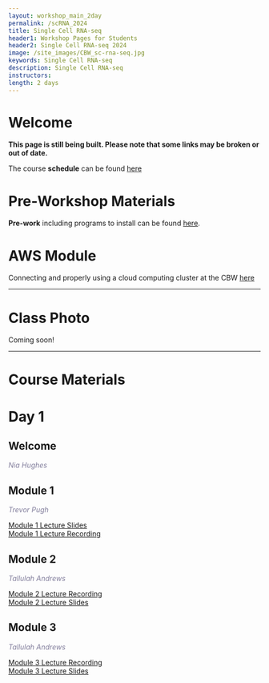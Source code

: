 ```yaml
---
layout: workshop_main_2day
permalink: /scRNA_2024
title: Single Cell RNA-seq
header1: Workshop Pages for Students
header2: Single Cell RNA-seq 2024
image: /site_images/CBW_sc-rna-seq.jpg
keywords: Single Cell RNA-seq
description: Single Cell RNA-seq
instructors: 
length: 2 days
---
```


# Welcome <a id="welcome"></a> 

**This page is still being built. Please note that some links may be broken or out of date.**

The course **schedule** can be found [here](https://bioinformaticsdotca.github.io/scRNA_2024_schedule)

<!-- Meet your **faculty** [here]()  -->

# Pre-Workshop Materials <a id="preworkshop"></a>

**Pre-work** including programs to install can be found [here](https://forms.gle/dXRFV6VRYAvvn3dd7).  

# AWS Module <a id="preworkshop"></a>

Connecting and properly using a cloud computing cluster at the CBW [here](https://bioinformaticsdotca.github.io/AWS_2024)  

***

# Class Photo

Coming soon!

***

# Course Materials

# Day 1 <a id="day1"></a>

##  Welcome

*<font color="#827e9c">Nia Hughes</font>*

## Module 1

*<font color="#827e9c">Trevor Pugh</font>*

[Module 1 Lecture Slides](https://drive.google.com/file/d/1ZvUYmpS_HD5wJWy-O_Ot7yaeUQHs1OHj/view?usp=drive_link)  
[Module 1 Lecture Recording](https://youtu.be/fYxv9y2UyUM)  

## Module 2

*<font color="#827e9c">Tallulah Andrews</font>*

[Module 2 Lecture Recording](https://youtu.be/X9cX-b3x_50)  
[Module 2 Lecture Slides](https://docs.google.com/presentation/d/1WX-3SEAgsYNGIyr0CNWMq7raHROYOb3n/edit?usp=sharing&ouid=115729968211645905937&rtpof=true&sd=true)  

## Module 3

*<font color="#827e9c">Tallulah Andrews</font>*

[Module 3 Lecture Recording](https://youtu.be/KBIJXR0MPUc)  
[Module 3 Lecture Slides](https://docs.google.com/presentation/d/1kbuNPb4M_3pZklcpJRpkPF4ULvB-DYWH/edit?usp=sharing&ouid=115729968211645905937&rtpof=true&sd=true)  

<!-- ## Module 4

*<font color="#827e9c">Tallulah Andrews</font>*

[Module 4 Lecture Slides]()   -->

